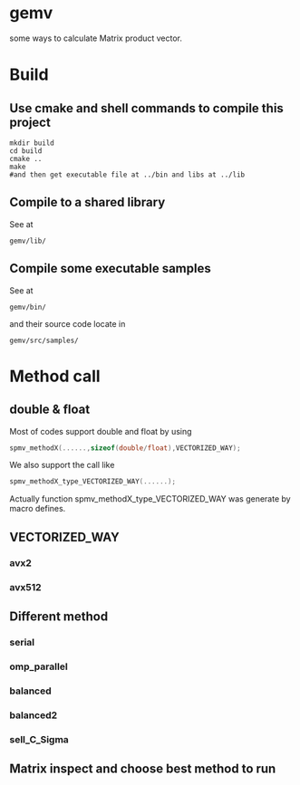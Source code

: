# gemv

some ways to calculate Matrix product vector.

# Build

## Use cmake and shell commands to compile this project

```shell
mkdir build
cd build
cmake ..
make
#and then get executable file at ../bin and libs at ../lib
```

## Compile to a shared library

See at 

```shell
gemv/lib/
```



## Compile some executable samples

See at

```shell
gemv/bin/
```

and their source code locate in

```shell
gemv/src/samples/
```

# Method call

## double & float

Most of codes support double and float by using 

```c
spmv_methodX(......,sizeof(double/float),VECTORIZED_WAY);
```

We also support the call like

```c
spmv_methodX_type_VECTORIZED_WAY(......);
```

Actually function spmv_methodX_type_VECTORIZED_WAY was generate by macro defines.

## VECTORIZED_WAY

### avx2



### avx512



## Different method

### serial



### omp_parallel



### balanced



### balanced2



### sell_C_Sigma



## Matrix inspect and choose best method to run

